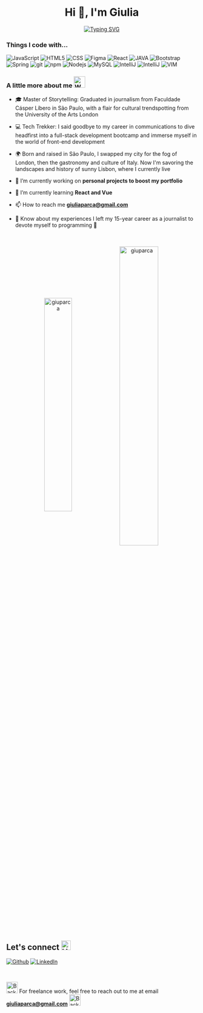 <h1 align="center">Hi 👋, I'm Giulia</h1>
<p align="center"><a href="https://git.io/typing-svg"><img src="https://readme-typing-svg.demolab.com?font=Fira+Code&weight=700&duration=4000&pause=1000&color=F7F7F7&center=true&random=false&width=500&lines=A+passionate+FullStack+Developer;from+Brazil%2C+living+in+Lisbon" alt="Typing SVG" /></a></p>

<h3>Things I code with...</h3>
<p>
  <img alt="JavaScript" src="https://img.shields.io/badge/JavaScript-F7DF1E?style=flat-square&logo=javascript&logoColor=black7">
  <img alt="HTML5" src="https://img.shields.io/badge/HTML5-E34F26?style=flat-square&logo=html5&logoColor=white">
  <img alt="CSS" src="https://img.shields.io/badge/CSS3-1572B6?style=flat-square&logo=css3&logoColor=white">
  <img alt="Figma" src="https://img.shields.io/badge/Figma-F24E1E?style=flat-square&logo=figma&logoColor=white" />
  <img alt="React" src="https://img.shields.io/badge/-React-45b8d8?style=flat-square&logo=react&logoColor=white" />
<img alt="JAVA" src="https://img.shields.io/badge/Java-ED8B00?style=flat-square&logo=openjdk&logoColor=white" />
  <img alt="Bootstrap" src="https://img.shields.io/badge/Bootstrap-563D7C?style=flat-square&logo=bootstrap&logoColor=white" />
<img alt="Spring" src="https://img.shields.io/badge/Spring-6DB33F?style=flat-square&logo=spring&logoColor=white" />
  <img alt="git" src="https://img.shields.io/badge/-Git-F05032?style=flat-square&logo=git&logoColor=white" />
  <img alt="npm" src="https://img.shields.io/badge/-NPM-CB3837?style=flat-square&logo=npm&logoColor=white" />
  <img alt="Nodejs" src="https://img.shields.io/badge/-Nodejs-43853d?style=flat-square&logo=Node.js&logoColor=white" />
  <img alt="MySQL" src="https://img.shields.io/badge/MySQL-00000F?style=flat-square&logo=mysql&logoColor=white" />
<img alt="IntelliJ" src="https://img.shields.io/badge/Visual_Studio_Code-0078D4?style=flat-square&logo=visual%20studio%20code&logoColor=white" />
<img alt="IntelliJ" src="https://img.shields.io/badge/IntelliJ_IDEA-000000.svg?style=flat-square&logo=intellij-idea&logoColor=white" />
<img alt="VIM" src="https://img.shields.io/badge/VIM-%2311AB00.svg?&style=flat-square&logo=vim&logoColor=white" />
</p>

<h3>A little more about me  <img src="https://raw.githubusercontent.com/Tarikul-Islam-Anik/Animated-Fluent-Emojis/master/Emojis/People/Woman%20Raising%20Hand.png" alt="Woman Raising Hand" width="30" height="30" /></h3> 

- 🎓 Master of Storytelling: Graduated in journalism from Faculdade Cásper Líbero in São Paulo, with a flair for cultural trendspotting from the University of the Arts London

- 💻 Tech Trekker: I said goodbye to my career in communications to dive headfirst into a full-stack development bootcamp and immerse myself in the world of front-end development

- 🌍 Born and raised in São Paulo, I swapped my city for the fog of London, then the gastronomy and culture of Italy. Now I'm savoring the landscapes and history of sunny Lisbon, where I currently live

- 🔭 I’m currently working on **personal projects to boost my portfolio**

- 🌱 I’m currently learning **React and Vue**

- 📫 How to reach me **giuliaparca@gmail.com**

- 📄 Know about my experiences I left my 15-year career as a journalist to devote myself to programming 🤘

<br>
<br>

<div align="center"><img width=38% align="center" src="https://github-readme-stats-git-main-rafaelalexandrino.vercel.app/api/top-langs/?username=giuparca&show_icons=true&theme=radical&layout=compact" alt="giuparca" />
<img width=45% align="center" src="https://github-readme-streak-stats.herokuapp.com?user=giuparca&theme=radical&mode=weekly" alt="giuparca" /></div>

<br><br>
<h2>Let's connect <img src="https://raw.githubusercontent.com/Tarikul-Islam-Anik/Animated-Fluent-Emojis/master/Emojis/Hand%20gestures/Handshake.png" alt="Handshake" width="25" height="25" /></h2>
<p><a href="https://github.com/GiuParca" target="_blank"><img alt="Github" src="https://img.shields.io/badge/GitHub-%2312100E.svg?&style=for-the-badge&logo=Github&logoColor=white" /></a> <a href="https://github.com/GiuParca" target="_blank"><img alt="LinkedIn" src="https://img.shields.io/badge/linkedin-%230077B5.svg?&style=for-the-badge&logo=linkedin&logoColor=white" /></a></p>

<br><p><img src="https://raw.githubusercontent.com/Tarikul-Islam-Anik/Animated-Fluent-Emojis/master/Emojis/Hand%20gestures/Backhand%20Index%20Pointing%20Right.png" alt="Backhand Index Pointing Right" width="30" height="30" />  For freelance work, feel free to reach out to me at email **giuliaparca@gmail.com**  <img src="https://raw.githubusercontent.com/Tarikul-Islam-Anik/Animated-Fluent-Emojis/master/Emojis/Hand%20gestures/Backhand%20Index%20Pointing%20Left.png" alt="Backhand Index Pointing Left" width="30" height="30" /></p>
